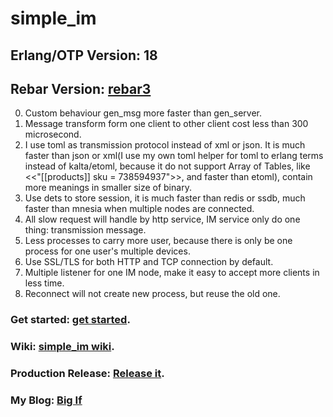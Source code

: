 # simple_im
## Erlang/OTP Version: 18
## Rebar Version: [rebar3](https://www.rebar3.org/)

0. Custom behaviour gen_msg more faster than gen_server.
1. Message transform form one client to other client cost less than 300 microsecond.
2. I use toml as transmission protocol instead of xml or json. It is much faster than json or xml(I use my own toml helper for toml to erlang terms instead of kalta/etoml, because it do not support Array of Tables, like <<"[[products]] sku = 738594937">>, and faster than etoml), contain more meanings in smaller size of binary.
3. Use dets to store session, it is much faster than redis or ssdb, much faster than mnesia when multiple nodes are connected.
4. All slow request will handle by http service, IM service only do one thing: transmission message.
5. Less processes to carry more user, because there is only be one process for one user's multiple devices.
6. Use SSL/TLS for both HTTP and TCP connection by default.
7. Multiple listener for one IM node, make it easy to accept more clients in less time.
8. Reconnect will not create new process, but reuse the old one.


### Get started: [get started](https://github.com/wudixiaotie/simple_im/wiki/8.Getting-started).
### Wiki: [simple_im wiki](https://github.com/wudixiaotie/simple_im/wiki).
### Production Release: [Release it](https://github.com/wudixiaotie/simple_im/wiki/9.Release-it%EF%BC%81).
### My Blog: [Big If](https://wudixiaotie.github.io)